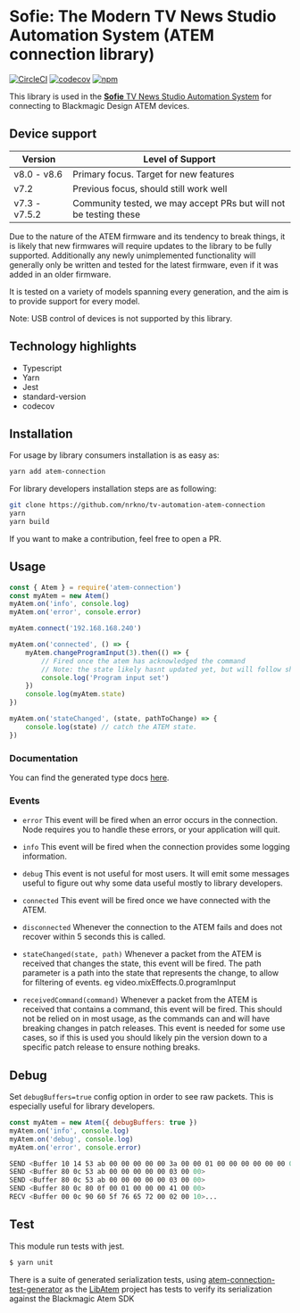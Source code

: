 # Sofie: The Modern TV News Studio Automation System (ATEM connection library)

[![CircleCI](https://circleci.com/gh/nrkno/tv-automation-atem-connection.svg?style=svg)](https://circleci.com/gh/nrkno/tv-automation-atem-connection)
[![codecov](https://codecov.io/gh/nrkno/tv-automation-atem-connection/branch/master/graph/badge.svg)](https://codecov.io/gh/nrkno/tv-automation-atem-connection)
[![npm](https://img.shields.io/npm/v/atem-connection)](https://www.npmjs.com/package/atem-connection)

This library is used in the [**Sofie** TV News Studio Automation System](https://github.com/nrkno/Sofie-TV-automation/) for connecting to Blackmagic Design ATEM devices.

## Device support

| Version       | Level of Support                                                  |
| ------------- | ----------------------------------------------------------------- |
| v8.0 - v8.6   | Primary focus. Target for new features                            |
| v7.2          | Previous focus, should still work well                            |
| v7.3 - v7.5.2 | Community tested, we may accept PRs but will not be testing these |

Due to the nature of the ATEM firmware and its tendency to break things, it is likely that new firmwares will require updates to the library to be fully supported.
Additionally any newly unimplemented functionality will generally only be written and tested for the latest firmware, even if it was added in an older firmware.

It is tested on a variety of models spanning every generation, and the aim is to provide support for every model.

Note: USB control of devices is not supported by this library.

## Technology highlights

- Typescript
- Yarn
- Jest
- standard-version
- codecov

## Installation

For usage by library consumers installation is as easy as:

```sh
yarn add atem-connection
```

For library developers installation steps are as following:

```sh
git clone https://github.com/nrkno/tv-automation-atem-connection
yarn
yarn build
```

If you want to make a contribution, feel free to open a PR.

## Usage

```javascript
const { Atem } = require('atem-connection')
const myAtem = new Atem()
myAtem.on('info', console.log)
myAtem.on('error', console.error)

myAtem.connect('192.168.168.240')

myAtem.on('connected', () => {
	myAtem.changeProgramInput(3).then(() => {
		// Fired once the atem has acknowledged the command
		// Note: the state likely hasnt updated yet, but will follow shortly
		console.log('Program input set')
	})
	console.log(myAtem.state)
})

myAtem.on('stateChanged', (state, pathToChange) => {
	console.log(state) // catch the ATEM state.
})
```

### Documentation

You can find the generated type docs [here](https://nrkno.github.io/tv-automation-atem-connection/).

### Events

- `error`
  This event will be fired when an error occurs in the connection. Node requires you to handle these errors, or your application will quit.

- `info`
  This event will be fired when the connection provides some logging information.

- `debug`
  This event is not useful for most users. It will emit some messages useful to figure out why some data useful mostly to library developers.

- `connected`
  This event will be fired once we have connected with the ATEM.

- `disconnected`
  Whenever the connection to the ATEM fails and does not recover within 5 seconds this is called.

- `stateChanged(state, path)`
  Whenever a packet from the ATEM is received that changes the state, this event will be fired.
  The path parameter is a path into the state that represents the change, to allow for filtering of events. eg video.mixEffects.0.programInput

- `receivedCommand(command)`
  Whenever a packet from the ATEM is received that contains a command, this event will be fired.
  This should not be relied on in most usage, as the commands can and will have breaking changes in patch releases. This event is needed for some use cases, so if this is used you should likely pin the version down to a specific patch release to ensure nothing breaks.

## Debug

Set `debugBuffers=true` config option in order to see raw packets. This is especially useful for library developers.

```javascript
const myAtem = new Atem({ debugBuffers: true })
myAtem.on('info', console.log)
myAtem.on('debug', console.log)
myAtem.on('error', console.error)
```

```sh
SEND <Buffer 10 14 53 ab 00 00 00 00 00 3a 00 00 01 00 00 00 00 00 00 00>
SEND <Buffer 80 0c 53 ab 00 00 00 00 00 03 00 00>
SEND <Buffer 80 0c 53 ab 00 00 00 00 00 03 00 00>
SEND <Buffer 80 0c 80 0f 00 01 00 00 00 41 00 00>
RECV <Buffer 00 0c 90 60 5f 76 65 72 00 02 00 10>...
```

## Test

This module run tests with jest.

```sh
$ yarn unit
```

There is a suite of generated serialization tests, using [atem-connection-test-generator](https://github.com/LibAtem/atem-connection-test-generator) as the [LibAtem](https://github.com/LibAtem) project has tests to verify its serialization against the Blackmagic Atem SDK

